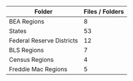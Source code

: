 | Folder                    |   Files / Folders |
|---------------------------|-------------------|
| BEA Regions               |                 8 |
| States                    |                53 |
| Federal Reserve Districts |                12 |
| BLS Regions               |                 7 |
| Census Regions            |                 4 |
| Freddie Mac Regions       |                 5 |